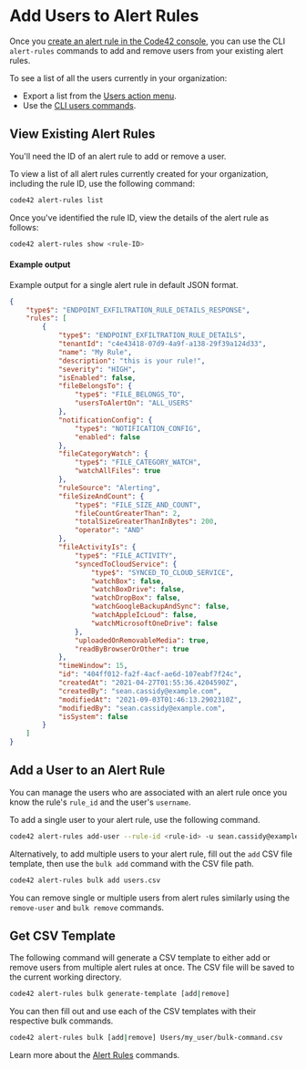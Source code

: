 # Add Users to Alert Rules

Once you [create an alert rule in the Code42 console](https://support.code42.com/Administrator/Cloud/Code42_console_reference/Alert_rule_settings_reference), you can use the CLI `alert-rules` commands to add and remove users from your existing alert rules.

To see a list of all the users currently in your organization:
- Export a list from the [Users action menu](https://support.code42.com/Administrator/Cloud/Code42_console_reference/Users_reference#Action_menu).
- Use the [CLI users commands](./users.md).

## View Existing Alert Rules

You'll need the ID of an alert rule to add or remove a user.

To view a list of all alert rules currently created for your organization, including the rule ID, use the following command:
```bash
code42 alert-rules list
```

Once you've identified the rule ID, view the details of the alert rule as follows:
```bash
code42 alert-rules show <rule-ID>
```

#### Example output
Example output for a single alert rule in default JSON format.
```json
{
    "type$": "ENDPOINT_EXFILTRATION_RULE_DETAILS_RESPONSE",
    "rules": [
        {
            "type$": "ENDPOINT_EXFILTRATION_RULE_DETAILS",
            "tenantId": "c4e43418-07d9-4a9f-a138-29f39a124d33",
            "name": "My Rule",
            "description": "this is your rule!",
            "severity": "HIGH",
            "isEnabled": false,
            "fileBelongsTo": {
                "type$": "FILE_BELONGS_TO",
                "usersToAlertOn": "ALL_USERS"
            },
            "notificationConfig": {
                "type$": "NOTIFICATION_CONFIG",
                "enabled": false
            },
            "fileCategoryWatch": {
                "type$": "FILE_CATEGORY_WATCH",
                "watchAllFiles": true
            },
            "ruleSource": "Alerting",
            "fileSizeAndCount": {
                "type$": "FILE_SIZE_AND_COUNT",
                "fileCountGreaterThan": 2,
                "totalSizeGreaterThanInBytes": 200,
                "operator": "AND"
            },
            "fileActivityIs": {
                "type$": "FILE_ACTIVITY",
                "syncedToCloudService": {
                    "type$": "SYNCED_TO_CLOUD_SERVICE",
                    "watchBox": false,
                    "watchBoxDrive": false,
                    "watchDropBox": false,
                    "watchGoogleBackupAndSync": false,
                    "watchAppleIcLoud": false,
                    "watchMicrosoftOneDrive": false
                },
                "uploadedOnRemovableMedia": true,
                "readByBrowserOrOther": true
            },
            "timeWindow": 15,
            "id": "404ff012-fa2f-4acf-ae6d-107eabf7f24c",
            "createdAt": "2021-04-27T01:55:36.4204590Z",
            "createdBy": "sean.cassidy@example.com",
            "modifiedAt": "2021-09-03T01:46:13.2902310Z",
            "modifiedBy": "sean.cassidy@example.com",
            "isSystem": false
        }
    ]
}
```

## Add a User to an Alert Rule

You can manage the users who are associated with an alert rule once you know the rule's `rule_id` and the user's `username`.

To add a single user to your alert rule, use the following command.
```bash
code42 alert-rules add-user --rule-id <rule-id> -u sean.cassidy@example.com
```

Alternatively, to add multiple users to your alert rule, fill out the `add` CSV file template, then use the `bulk add` command with the CSV file path.
```bash
code42 alert-rules bulk add users.csv
```

You can remove single or multiple users from alert rules similarly using the `remove-user` and `bulk remove` commands.


## Get CSV Template

The following command will generate a CSV template to either add or remove users from multiple alert rules at once.  The CSV file will be saved to the current working directory.
```bash
code42 alert-rules bulk generate-template [add|remove]
```

You can then fill out and use each of the CSV templates with their respective bulk commands.
```bash
code42 alert-rules bulk [add|remove] Users/my_user/bulk-command.csv
```

Learn more about the [Alert Rules](../commands/alertrules.md) commands.
